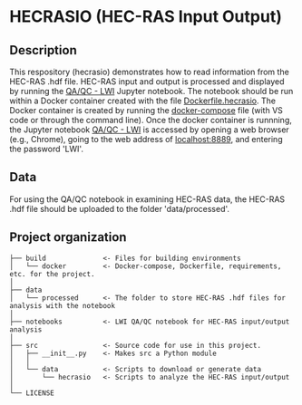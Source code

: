 # HECRASIO (HEC-RAS Input Output)


## Description
This respository (hecrasio) demonstrates how to read information from the HEC-RAS .hdf file. HEC-RAS input and output is processed and displayed by running the [QA/QC - LWI](https://github.com/waterinstitute/hecrasio/blob/main/notebooks/QAQC-LWI.ipynb) Jupyter notebook. The notebook should be run within a Docker container created with the file [Dockerfile.hecrasio](https://github.com/waterinstitute/hecrasio/blob/main/build/docker/Dockerfile.hecrasio). The Docker container is created by running the [docker-compose](https://github.com/waterinstitute/hecrasio/blob/main/build/docker/docker-compose.yml) file (with VS code or through the command line). Once the docker container is runnning, the Jupyter notebook [QA/QC - LWI](https://github.com/waterinstitute/hecrasio/blob/main/notebooks/QAQC-LWI.ipynb) is accessed by opening a web browser (e.g., Chrome), going to the web address of [localhost:8889](http://localhost:8889/lab/tree/jovyan/app/notebooks), and entering the password 'LWI'.


## Data
For using the QA/QC notebook in examining HEC-RAS data, the HEC-RAS .hdf file should be uploaded to the folder 'data/processed'.

## Project organization

    ├── build              <- Files for building environments
    │   └── docker         <- Docker-compose, Dockerfile, requirements, etc. for the project.
    │    
    ├── data
    │   └── processed      <- The folder to store HEC-RAS .hdf files for analysis with the notebook
    │
    ├── notebooks          <- LWI QA/QC notebook for HEC-RAS input/output analysis
    │
    ├── src                <- Source code for use in this project.
    │   ├── __init__.py    <- Makes src a Python module
    │   │
    │   └── data           <- Scripts to download or generate data
    │       └── hecrasio   <- Scripts to analyze the HEC-RAS input/output
    │
    └── LICENSE
